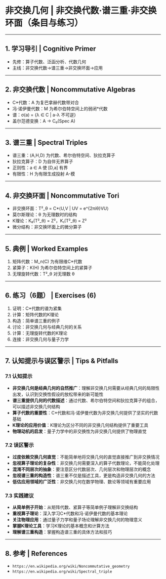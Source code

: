 # 非交换几何 | 非交换代数·谱三重·非交换环面（条目与练习）

---

## 1. 学习导引 | Cognitive Primer

- 先修：算子代数、泛函分析、代数几何
- 主线：非交换代数→谱三重→非交换环面→应用

---

## 2. 非交换代数 | Noncommutative Algebras

- C*代数：A 为复巴拿赫代数带对合
- 冯·诺伊曼代数：M 为希尔伯特空间上的弱闭*代数
- 谱：σ(a) = {λ ∈ C | a-λ 不可逆}
- 盖尔范德变换：A → C₀(Spec A)

---

## 3. 谱三重 | Spectral Triples

- 谱三重：(A,H,D) 为代数、希尔伯特空间、狄拉克算子
- 狄拉克算子：D 为自伴无界算子
- 正则性：a ∈ A 使 [D,a] 有界
- 有限性：H 为有限生成投射 A-模

---

## 4. 非交换环面 | Noncommutative Tori

- 非交换环面：T²_θ = C*⟨U,V | UV = e^{2πiθ}VU⟩
- 莫尔斯理论：θ 为无理数时的结构
- K理论：K₀(T²_θ) = Z²，K₁(T²_θ) = Z²
- 微分结构：非交换环面上的微分算子

---

## 5. 典例 | Worked Examples

1) 矩阵代数：M_n(C) 为有限维C*代数
2) 紧算子：K(H) 为希尔伯特空间上的紧算子
3) 无理旋转代数：T²_θ 对无理数 θ

---

## 6. 练习（6题） | Exercises (6)

1) 证明：C*代数的谱为紧集
2) 计算：矩阵代数的K理论
3) 构造：简单谱三重的例子
4) 讨论：非交换几何与经典几何的关系
5) 计算：无理旋转代数的K理论
6) 连接：非交换几何与量子力学

---

## 7. 认知提示与误区警示 | Tips & Pitfalls

### 7.1 认知提示

- **非交换几何是经典几何的自然推广**：理解非交换几何需要从经典几何的局限性出发，认识到交换性假设的放松带来的新可能性
- **谱三重提供几何的代数描述**：通过代数、希尔伯特空间和狄拉克算子的组合，可以描述非交换几何结构
- **算子代数的重要性**：C*代数和冯·诺伊曼代数为非交换几何提供了坚实的代数基础
- **K理论的应用价值**：K理论为区分不同的非交换几何结构提供了重要工具
- **物理动机的启发**：量子力学中的非交换性为非交换几何提供了物理直觉

### 7.2 误区警示

- **过度依赖交换几何直觉**：不能简单地将交换几何的直觉直接推广到非交换情况
- **忽视算子理论的复杂性**：非交换几何需要深入的算子代数理论，不能简化处理
- **混淆不同层次的抽象**：要注意区分代数层次、几何层次和物理层次的概念
- **忽视谱三重的构造性**：谱三重不仅是描述工具，更是构造非交换几何的方法
- **低估应用领域的广泛性**：非交换几何在数学物理、数论等领域有重要应用

### 7.3 实践建议

- **从简单例子开始**：从矩阵代数、紧算子等简单例子理解非交换结构
- **重视算子理论**：深入学习C*代数和冯·诺伊曼代数的基本理论
- **关注物理应用**：通过量子力学和量子场论理解非交换几何的物理意义
- **掌握K理论工具**：学习K理论的基本概念和计算方法
- **理解谱三重构造**：掌握构造谱三重的具体方法和技巧

---

## 8. 参考 | References

- `https://en.wikipedia.org/wiki/Noncommutative_geometry`
- `https://en.wikipedia.org/wiki/Spectral_triple`

